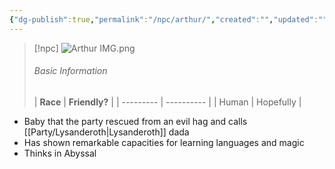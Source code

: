 ```yaml
---
{"dg-publish":true,"permalink":"/npc/arthur/","created":"","updated":""}
---
```




> [!npc]
> ![Arthur IMG.png](/img/user/z_Assets/Arthur%20IMG.png)
> ###### Basic Information
> | **Race** | **Friendly?** |
| --------- | ---------- |
| Human          |   Hopefully       |

- Baby that the party rescued from an evil hag and calls [[Party/Lysanderoth\|Lysanderoth]] dada
- Has shown remarkable capacities for learning languages and magic 
- Thinks in Abyssal
